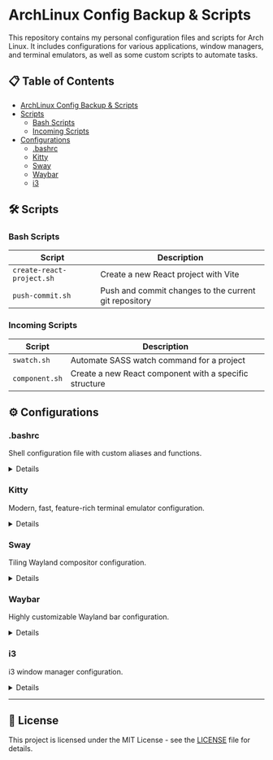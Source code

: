 # ArchLinux Config Backup & Scripts

This repository contains my personal configuration files and scripts for Arch Linux. It includes configurations for various applications, window managers, and terminal emulators, as well as some custom scripts to automate tasks.

## 📋 Table of Contents

- [ArchLinux Config Backup & Scripts](#archlinux-config-backup--scripts)
- [Scripts](#scripts)
  - [Bash Scripts](#bash-scripts)
  - [Incoming Scripts](#incoming-scripts)
- [Configurations](#configurations)
  - [.bashrc](#bashrc)
  - [Kitty](#kitty)
  - [Sway](#sway)
  - [Waybar](#waybar)
  - [i3](#i3)

## 🛠️ Scripts

### Bash Scripts

| Script                    | Description                                           |
| ------------------------- | ----------------------------------------------------- |
| `create-react-project.sh` | Create a new React project with Vite                  |
| `push-commit.sh`          | Push and commit changes to the current git repository |

### Incoming Scripts

| Script         | Description                                            |
| -------------- | ------------------------------------------------------ |
| `swatch.sh`    | Automate SASS watch command for a project              |
| `component.sh` | Create a new React component with a specific structure |

## ⚙️ Configurations

### .bashrc

Shell configuration file with custom aliases and functions.

<details>
<summary>Details</summary>

```bash
# .bashrc configuration
```

</details>

### Kitty

Modern, fast, feature-rich terminal emulator configuration.

<details>
<summary>Details</summary>

```bash
# Kitty terminal configuration
```

</details>

### Sway

Tiling Wayland compositor configuration.

<details>
<summary>Details</summary>

```bash
# Sway configuration
```

</details>

### Waybar

Highly customizable Wayland bar configuration.

<details>
<summary>Details</summary>

```bash
# Waybar configuration
```

</details>

### i3

i3 window manager configuration.

<details>
<summary>Details</summary>

```bash
# i3 configuration
```

</details>

---

## 📝 License

This project is licensed under the MIT License - see the [LICENSE](LICENSE) file for details.
